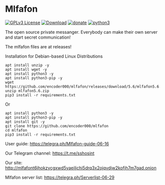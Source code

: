 # Mlfafon

[![GPLv3 License](https://img.shields.io/badge/License-GPL%20v3-orange.svg)](https://opensource.org/licenses/) [![Download](https://img.shields.io/badge/download-29d643)](http://github.com/encoder000/mlfafon/releases) [![donate](https://img.shields.io/badge/donate-1d93cf)](https://www.youtube.com/watch?v=1GrOo3SccEY) [![python3](https://img.shields.io/badge/python3-8b00ff)]()

The open source private messanger. Everybody can make their own server and start secret communication!

The mlfafon files are at releases!

Installation for Debian-based Linux Distributions
```
apt install unzip -y
apt install wget -y
apt install python3 -y
apt install python3-pip -y
wget https://github.com/encoder000/mlfafon/releases/download/5.6/mlfafon5.6.zip
unzip mlfafon5.6.zip
pip3 install -r requirements.txt
```

Or
```
apt install python3 -y
apt install python3-pip -y
apt install git -y
git clone https://github.com/encoder000/mlfafon
cd mlfafon
pip3 install -r requirements.txt
```

User guide: https://telegra.ph/Mlfafon-guide-06-16

Our Telegram channel: https://t.me/sshosint

Our site: http://mlfafont6jhokzycgxwd5yaeiljchi5drq3x2ojqvdjw2kofjh7m7gad.onion

Mlfafon server list: https://telegra.ph/Serverlist-06-29
